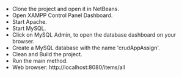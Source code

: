 * Clone the project and open it in NetBeans.
* Open XAMPP Control Panel Dashboard.
* Start Apache.
* Start MySQL.
* Click on MySQL Admin, to open the database dashboard on your browser.
* Create a MySQL database with the name 'crudAppAssign'.
* Clean and Build the project.
* Run the main method.
* Web browser: http://localhost:8080/items/all
